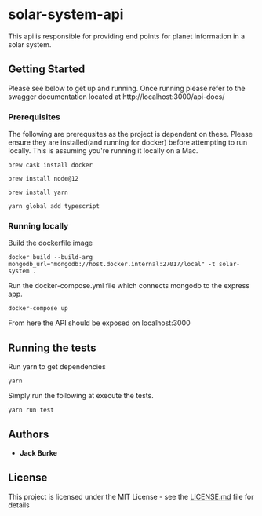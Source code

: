 # solar-system-api

This api is responsible for providing end points for planet information in a solar system.

## Getting Started

Please see below to get up and running. Once running please refer to the swagger documentation located at http://localhost:3000/api-docs/

### Prerequisites

The following are prerequsites as the project is dependent on these. Please ensure they are installed(and running for docker) before attempting to run locally. This is assuming you're running it locally on a Mac.

```
brew cask install docker
```

```
brew install node@12
```

```
brew install yarn
```

```
yarn global add typescript
```

### Running locally

Build the dockerfile image

```
docker build --build-arg mongodb_url="mongodb://host.docker.internal:27017/local" -t solar-system .
```

Run the docker-compose.yml file which connects mongodb to the express app.

```
docker-compose up
```

From here the API should be exposed on localhost:3000

## Running the tests


Run yarn to get dependencies
```
yarn
```

Simply run the following at execute the tests.

```
yarn run test
```

## Authors

- **Jack Burke**

## License

This project is licensed under the MIT License - see the [LICENSE.md](LICENSE.md) file for details
